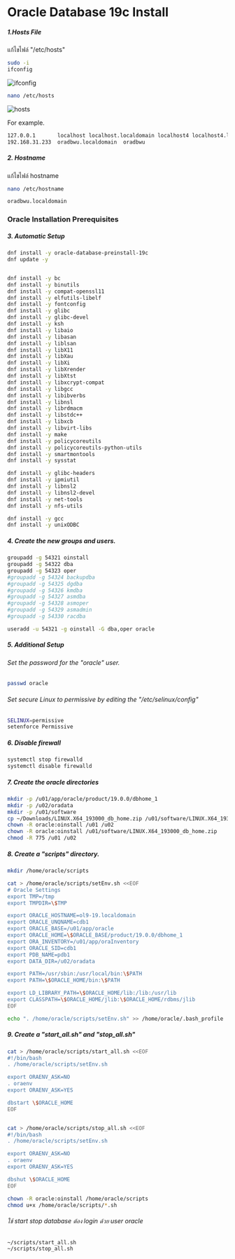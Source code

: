 # Oracle Database 19c Install

##### 1.Hosts File

แก้ไขไฟล์ "/etc/hosts"

```sh
sudo -i
ifconfig
```
![ifconfig](https://github.com/luffa/oracle19c-install/blob/main/image/Screenshot%202567-02-01%20at%2009.11.50.png)
```sh
nano /etc/hosts
```
![hosts](https://github.com/luffa/oracle19c-install/blob/main/image/Screenshot%202567-02-01%20at%2009.17.24.png)

For example.
```sh
127.0.0.1       localhost localhost.localdomain localhost4 localhost4.localdomain4
192.168.31.233  oradbwu.localdomain  oradbwu
```

##### 2. Hostname

แก้ไขไฟล์ hostname

```sh
nano /etc/hostname
```

```sh
oradbwu.localdomain
```

### Oracle Installation Prerequisites

##### 3. Automatic Setup

```sh
dnf install -y oracle-database-preinstall-19c
dnf update -y


dnf install -y bc
dnf install -y binutils
dnf install -y compat-openssl11
dnf install -y elfutils-libelf
dnf install -y fontconfig
dnf install -y glibc
dnf install -y glibc-devel
dnf install -y ksh
dnf install -y libaio
dnf install -y libasan
dnf install -y liblsan
dnf install -y libX11
dnf install -y libXau
dnf install -y libXi
dnf install -y libXrender
dnf install -y libXtst
dnf install -y libxcrypt-compat
dnf install -y libgcc
dnf install -y libibverbs
dnf install -y libnsl
dnf install -y librdmacm
dnf install -y libstdc++
dnf install -y libxcb
dnf install -y libvirt-libs
dnf install -y make
dnf install -y policycoreutils
dnf install -y policycoreutils-python-utils
dnf install -y smartmontools
dnf install -y sysstat

dnf install -y glibc-headers
dnf install -y ipmiutil
dnf install -y libnsl2
dnf install -y libnsl2-devel
dnf install -y net-tools
dnf install -y nfs-utils 

dnf install -y gcc
dnf install -y unixODBC
```

##### 4. Create the new groups and users.

```sh
groupadd -g 54321 oinstall
groupadd -g 54322 dba
groupadd -g 54323 oper 
#groupadd -g 54324 backupdba
#groupadd -g 54325 dgdba
#groupadd -g 54326 kmdba
#groupadd -g 54327 asmdba
#groupadd -g 54328 asmoper
#groupadd -g 54329 asmadmin
#groupadd -g 54330 racdba

useradd -u 54321 -g oinstall -G dba,oper oracle
```

##### 5. Additional Setup

###### Set the password for the "oracle" user.

```sh
passwd oracle
```

###### Set secure Linux to permissive by editing the "/etc/selinux/config"
```sh
SELINUX=permissive
setenforce Permissive
```

##### 6. Disable firewall

```sh
systemctl stop firewalld
systemctl disable firewalld
```

##### 7. Create the oracle directories 

```sh
mkdir -p /u01/app/oracle/product/19.0.0/dbhome_1
mkdir -p /u02/oradata
mkdir -p /u01/software
cp ~/Downloads/LINUX.X64_193000_db_home.zip /u01/software/LINUX.X64_193000_db_home.zip
chown -R oracle:oinstall /u01 /u02
chown -R oracle:oinstall /u01/software/LINUX.X64_193000_db_home.zip
chmod -R 775 /u01 /u02
```

##### 8. Create a "scripts" directory.

```sh
mkdir /home/oracle/scripts

cat > /home/oracle/scripts/setEnv.sh <<EOF
# Oracle Settings
export TMP=/tmp
export TMPDIR=\$TMP

export ORACLE_HOSTNAME=ol9-19.localdomain
export ORACLE_UNQNAME=cdb1
export ORACLE_BASE=/u01/app/oracle
export ORACLE_HOME=\$ORACLE_BASE/product/19.0.0/dbhome_1
export ORA_INVENTORY=/u01/app/oraInventory
export ORACLE_SID=cdb1
export PDB_NAME=pdb1
export DATA_DIR=/u02/oradata

export PATH=/usr/sbin:/usr/local/bin:\$PATH
export PATH=\$ORACLE_HOME/bin:\$PATH

export LD_LIBRARY_PATH=\$ORACLE_HOME/lib:/lib:/usr/lib
export CLASSPATH=\$ORACLE_HOME/jlib:\$ORACLE_HOME/rdbms/jlib
EOF

echo ". /home/oracle/scripts/setEnv.sh" >> /home/oracle/.bash_profile
```

##### 9. Create a "start_all.sh" and "stop_all.sh" 

```sh
cat > /home/oracle/scripts/start_all.sh <<EOF
#!/bin/bash
. /home/oracle/scripts/setEnv.sh

export ORAENV_ASK=NO
. oraenv
export ORAENV_ASK=YES

dbstart \$ORACLE_HOME
EOF


cat > /home/oracle/scripts/stop_all.sh <<EOF
#!/bin/bash
. /home/oracle/scripts/setEnv.sh

export ORAENV_ASK=NO
. oraenv
export ORAENV_ASK=YES

dbshut \$ORACLE_HOME
EOF

chown -R oracle:oinstall /home/oracle/scripts
chmod u+x /home/oracle/scripts/*.sh
```

###### ใช้ start stop database ต้อง login ด้วย user oracle
```sh
~/scripts/start_all.sh
~/scripts/stop_all.sh
```





